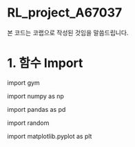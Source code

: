 # RL_project_A67037
본 코드는 코랩으로 작성된 것임을 말씀드립니다.

# 1. 함수 Import

import gym

import numpy as np

import pandas as pd

import random

import matplotlib.pyplot as plt



